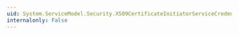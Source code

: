```yaml
---
uid: System.ServiceModel.Security.X509CertificateInitiatorServiceCredential.Authentication
internalonly: False
---
```

